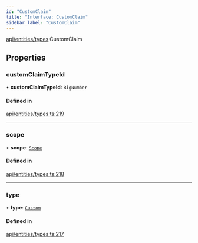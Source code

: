 ```yaml
---
id: "CustomClaim"
title: "Interface: CustomClaim"
sidebar_label: "CustomClaim"
---
```


[api/entities/types](../../../../../modules/API/Entities/Types/Types.md).CustomClaim

## Properties

### customClaimTypeId

• **customClaimTypeId**: `BigNumber`

#### Defined in

[api/entities/types.ts:219](https://github.com/PolymeshAssociation/polymesh-sdk/blob/8a9e72221/src/api/entities/types.ts#L219)

___

### scope

• **scope**: [`Scope`](../Scope/Scope.md)

#### Defined in

[api/entities/types.ts:218](https://github.com/PolymeshAssociation/polymesh-sdk/blob/8a9e72221/src/api/entities/types.ts#L218)

___

### type

• **type**: [`Custom`](../../../../../enums/API/Entities/Types/ClaimType/ClaimType.md#custom)

#### Defined in

[api/entities/types.ts:217](https://github.com/PolymeshAssociation/polymesh-sdk/blob/8a9e72221/src/api/entities/types.ts#L217)

